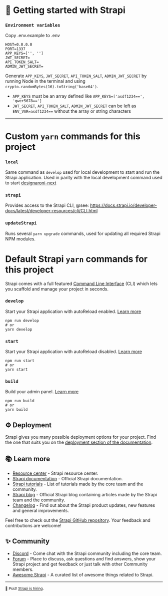 # 🚀 Getting started with Strapi

### `Environment variables`

Copy .env.example to .env

```
HOST=0.0.0.0
PORT=1337
APP_KEYS=['', '']
JWT_SECRET=
API_TOKEN_SALT=
ADMIN_JWT_SECRET=
```

Generate `APP_KEYS`, `JWT_SECRET`, `API_TOKEN_SALT`, `ADMIN_JWT_SECRET` by running Node in the terminal and using `crypto.randomBytes(16).toString('base64')`.

- `APP_KEYS` must be an array defined like `APP_KEYS=['asdf1234==', 'qwer5678==']`
- `JWT_SECRET`, `API_TOKEN_SALT`, `ADMIN_JWT_SECRET` can be left as `ENV_VAR=asdf1234==` without the array or string characters

---

# Custom `yarn` commands for this project

### `local`

Same command as `develop` used for local development to start and run the Strapi application. Used in parity with the local development command used to start [designaroni-next](https://github.com/designaroni/designaroni-next)

### `strapi`

Provides access to the Strapi CLI, @see: https://docs.strapi.io/developer-docs/latest/developer-resources/cli/CLI.html

### `updateStrapi`

Runs several `yarn upgrade` commands, used for updating all required Strapi NPM modules.

# Default Strapi `yarn` commands for this project

Strapi comes with a full featured [Command Line Interface](https://docs.strapi.io/developer-docs/latest/developer-resources/cli/CLI.html) (CLI) which lets you scaffold and manage your project in seconds.

### `develop`

Start your Strapi application with autoReload enabled. [Learn more](https://docs.strapi.io/developer-docs/latest/developer-resources/cli/CLI.html#strapi-develop)

```
npm run develop
# or
yarn develop
```

### `start`

Start your Strapi application with autoReload disabled. [Learn more](https://docs.strapi.io/developer-docs/latest/developer-resources/cli/CLI.html#strapi-start)

```
npm run start
# or
yarn start
```

### `build`

Build your admin panel. [Learn more](https://docs.strapi.io/developer-docs/latest/developer-resources/cli/CLI.html#strapi-build)

```
npm run build
# or
yarn build
```

## ⚙️ Deployment

Strapi gives you many possible deployment options for your project. Find the one that suits you on the [deployment section of the documentation](https://docs.strapi.io/developer-docs/latest/setup-deployment-guides/deployment.html).

## 📚 Learn more

- [Resource center](https://strapi.io/resource-center) - Strapi resource center.
- [Strapi documentation](https://docs.strapi.io) - Official Strapi documentation.
- [Strapi tutorials](https://strapi.io/tutorials) - List of tutorials made by the core team and the community.
- [Strapi blog](https://docs.strapi.io) - Official Strapi blog containing articles made by the Strapi team and the community.
- [Changelog](https://strapi.io/changelog) - Find out about the Strapi product updates, new features and general improvements.

Feel free to check out the [Strapi GitHub repository](https://github.com/strapi/strapi). Your feedback and contributions are welcome!

## ✨ Community

- [Discord](https://discord.strapi.io) - Come chat with the Strapi community including the core team.
- [Forum](https://forum.strapi.io/) - Place to discuss, ask questions and find answers, show your Strapi project and get feedback or just talk with other Community members.
- [Awesome Strapi](https://github.com/strapi/awesome-strapi) - A curated list of awesome things related to Strapi.

---

<sub>🤫 Psst! [Strapi is hiring](https://strapi.io/careers).</sub>
